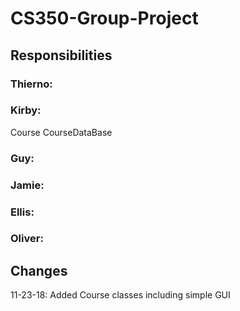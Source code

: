 # CS350-Group-Project

## Responsibilities
### Thierno:

### Kirby:
Course
CourseDataBase
### Guy:

### Jamie:

### Ellis:

### Oliver:


## Changes
11-23-18: Added Course classes including simple GUI




